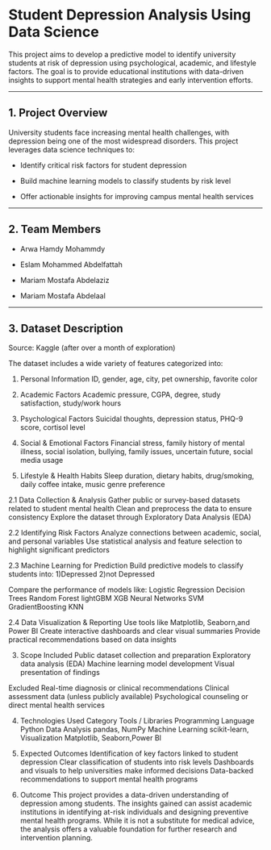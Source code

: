 # Student Depression Analysis Using Data Science
This project aims to develop a predictive model to identify university students at risk of depression using psychological, academic, and lifestyle factors. The goal is to provide educational institutions with data-driven insights to support mental health strategies and early intervention efforts.

----

## 1. Project Overview
University students face increasing mental health challenges, with depression being one of the most widespread disorders. This project leverages data science techniques to:

- Identify critical risk factors for student depression

- Build machine learning models to classify students by risk level

- Offer actionable insights for improving campus mental health services

----

## 2. Team Members
- Arwa Hamdy Mohammdy

- Eslam Mohammed Abdelfattah

- Mariam Mostafa Abdelaziz

- Mariam Mostafa Abdelaal

----

## 3. Dataset Description
Source: Kaggle (after over a month of exploration)

The dataset includes a wide variety of features categorized into:

1. Personal Information
ID, gender, age, city, pet ownership, favorite color

2. Academic Factors
Academic pressure, CGPA, degree, study satisfaction, study/work hours

3. Psychological Factors
Suicidal thoughts, depression status, PHQ-9 score, cortisol level

4. Social & Emotional Factors
Financial stress, family history of mental illness, social isolation, bullying, family issues, uncertain future, social media usage

5. Lifestyle & Health Habits
Sleep duration, dietary habits, drug/smoking, daily coffee intake, music genre preference


2.1 Data Collection & Analysis
Gather public or survey-based datasets related to student mental health
Clean and preprocess the data to ensure consistency
Explore the dataset through Exploratory Data Analysis (EDA)

2.2 Identifying Risk Factors
Analyze connections between academic, social, and personal variables
Use statistical analysis and feature selection to highlight significant predictors

2.3 Machine Learning for Prediction
Build predictive models to classify students into:
1)Depressed 
2)not Depressed

Compare the performance of models like:
Logistic Regression
Decision Trees
Random Forest
lightGBM
XGB
Neural Networks
SVM
GradientBoosting
KNN

2.4 Data Visualization & Reporting
Use tools like Matplotlib, Seaborn,and Power BI
Create interactive dashboards and clear visual summaries
Provide practical recommendations based on data insights

3.  Scope
 Included
Public dataset collection and preparation
Exploratory data analysis (EDA)
Machine learning model development
Visual presentation of findings

 Excluded
Real-time diagnosis or clinical recommendations
Clinical assessment data (unless publicly available)
Psychological counseling or direct mental health services

4.  Technologies Used
Category	Tools / Libraries
Programming Language	Python
Data Analysis	pandas, NumPy
Machine Learning	scikit-learn, 
Visualization	Matplotlib, Seaborn,Power BI

5.  Expected Outcomes
Identification of key factors linked to student depression
Clear classification of students into risk levels
Dashboards and visuals to help universities make informed decisions
Data-backed recommendations to support mental health programs

6. Outcome
This project provides a data-driven understanding of depression among students. The insights gained can assist academic institutions in identifying at-risk individuals and designing preventive mental health programs. While it is not a substitute for medical advice, the analysis offers a valuable foundation for further research and intervention planning.
